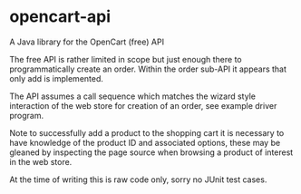# opencart-api
A Java library for the OpenCart (free) API

The free API is rather limited in scope but just enough there to programmatically create an order.
Within the order sub-API it appears that only add is implemented.

The API assumes a call sequence which matches the wizard style interaction of the web store for creation of an order, see example driver program.

Note to successfully add a product to the shopping cart it is necessary to have knowledge of the product ID and associated options, these may be gleaned by inspecting the page source when browsing a product of interest in the web store.

At the time of writing this is raw code only, sorry no JUnit test cases.
